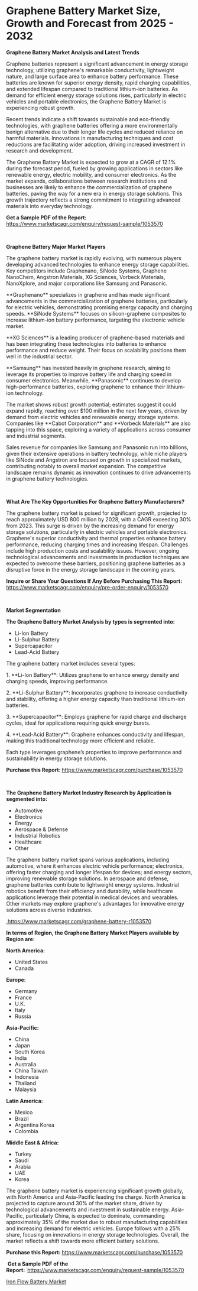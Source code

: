 <p><h1>Graphene Battery Market Size, Growth and Forecast from 2025 - 2032</h1></p><p><strong>Graphene Battery Market Analysis and Latest Trends</strong></p>
<p><p>Graphene batteries represent a significant advancement in energy storage technology, utilizing graphene's remarkable conductivity, lightweight nature, and large surface area to enhance battery performance. These batteries are known for superior energy density, rapid charging capabilities, and extended lifespan compared to traditional lithium-ion batteries. As demand for efficient energy storage solutions rises, particularly in electric vehicles and portable electronics, the Graphene Battery Market is experiencing robust growth. </p><p>Recent trends indicate a shift towards sustainable and eco-friendly technologies, with graphene batteries offering a more environmentally benign alternative due to their longer life cycles and reduced reliance on harmful materials. Innovations in manufacturing techniques and cost reductions are facilitating wider adoption, driving increased investment in research and development.</p><p>The Graphene Battery Market is expected to grow at a CAGR of 12.1% during the forecast period, fueled by growing applications in sectors like renewable energy, electric mobility, and consumer electronics. As the market expands, collaborations between research institutions and businesses are likely to enhance the commercialization of graphene batteries, paving the way for a new era in energy storage solutions. This growth trajectory reflects a strong commitment to integrating advanced materials into everyday technology.</p></p>
<p><strong>Get a Sample PDF of the Report:&nbsp;</strong> <a href="https://www.marketscagr.com/enquiry/request-sample/1053570?utm_campaign=2653&utm_medium=2&utm_source=Github&utm_content=ia&utm_term=07042025&utm_id=graphene-battery">https://www.marketscagr.com/enquiry/request-sample/1053570</a></p>
<p>&nbsp;</p>
<p><strong>Graphene Battery Major Market Players</strong></p>
<p><p>The graphene battery market is rapidly evolving, with numerous players developing advanced technologies to enhance energy storage capabilities. Key competitors include Graphenano, SiNode Systems, Graphene NanoChem, Angstron Materials, XG Sciences, Vorbeck Materials, NanoXplore, and major corporations like Samsung and Panasonic.</p><p>**Graphenano** specializes in graphene and has made significant advancements in the commercialization of graphene batteries, particularly for electric vehicles, demonstrating promising energy capacity and charging speeds. **SiNode Systems** focuses on silicon-graphene composites to increase lithium-ion battery performance, targeting the electronic vehicle market. </p><p>**XG Sciences** is a leading producer of graphene-based materials and has been integrating these technologies into batteries to enhance performance and reduce weight. Their focus on scalability positions them well in the industrial sector. </p><p>**Samsung** has invested heavily in graphene research, aiming to leverage its properties to improve battery life and charging speed in consumer electronics. Meanwhile, **Panasonic** continues to develop high-performance batteries, exploring graphene to enhance their lithium-ion technology. </p><p>The market shows robust growth potential; estimates suggest it could expand rapidly, reaching over $100 million in the next few years, driven by demand from electric vehicles and renewable energy storage systems. Companies like **Cabot Corporation** and **Vorbeck Materials** are also tapping into this space, exploring a variety of applications across consumer and industrial segments.</p><p>Sales revenue for companies like Samsung and Panasonic run into billions, given their extensive operations in battery technology, while niche players like SiNode and Angstron are focused on growth in specialized markets, contributing notably to overall market expansion. The competitive landscape remains dynamic as innovation continues to drive advancements in graphene battery technologies.</p></p>
<p>&nbsp;</p>
<p><strong>What Are The Key Opportunities For Graphene Battery Manufacturers?</strong></p>
<p><p>The graphene battery market is poised for significant growth, projected to reach approximately USD 800 million by 2028, with a CAGR exceeding 30% from 2023. This surge is driven by the increasing demand for energy storage solutions, particularly in electric vehicles and portable electronics. Graphene's superior conductivity and thermal properties enhance battery performance, reducing charging times and increasing lifespan. Challenges include high production costs and scalability issues. However, ongoing technological advancements and investments in production techniques are expected to overcome these barriers, positioning graphene batteries as a disruptive force in the energy storage landscape in the coming years.</p></p>
<p><strong>Inquire or Share Your Questions If Any Before Purchasing This Report:</strong> <a href="https://www.marketscagr.com/enquiry/pre-order-enquiry/1053570?utm_campaign=2653&utm_medium=2&utm_source=Github&utm_content=ia&utm_term=07042025&utm_id=graphene-battery">https://www.marketscagr.com/enquiry/pre-order-enquiry/1053570</a></p>
<p>&nbsp;</p>
<p><strong>Market Segmentation</strong></p>
<p><strong>The Graphene Battery Market Analysis by types is segmented into:</strong></p>
<p><ul><li>Li-Ion Battery</li><li>Li-Sulphur Battery</li><li>Supercapacitor</li><li>Lead-Acid Battery</li></ul></p>
<p><p>The graphene battery market includes several types: </p><p>1. **Li-Ion Battery**: Utilizes graphene to enhance energy density and charging speeds, improving performance.</p><p>  </p><p>2. **Li-Sulphur Battery**: Incorporates graphene to increase conductivity and stability, offering a higher energy capacity than traditional lithium-ion batteries.</p><p>  </p><p>3. **Supercapacitor**: Employs graphene for rapid charge and discharge cycles, ideal for applications requiring quick energy bursts.</p><p>4. **Lead-Acid Battery**: Graphene enhances conductivity and lifespan, making this traditional technology more efficient and reliable. </p><p>Each type leverages graphene’s properties to improve performance and sustainability in energy storage solutions.</p></p>
<p><strong>Purchase this Report:&nbsp;</strong><a href="https://www.marketscagr.com/purchase/1053570?utm_campaign=2653&utm_medium=2&utm_source=Github&utm_content=ia&utm_term=07042025&utm_id=graphene-battery">https://www.marketscagr.com/purchase/1053570</a></p>
<p>&nbsp;</p>
<p><strong>The Graphene Battery Market Industry Research by Application is segmented into:</strong></p>
<p><ul><li>Automotive</li><li>Electronics</li><li>Energy</li><li>Aerospace & Defense</li><li>Industrial Robotics</li><li>Healthcare</li><li>Other</li></ul></p>
<p><p>The graphene battery market spans various applications, including automotive, where it enhances electric vehicle performance; electronics, offering faster charging and longer lifespan for devices; and energy sectors, improving renewable storage solutions. In aerospace and defense, graphene batteries contribute to lightweight energy systems. Industrial robotics benefit from their efficiency and durability, while healthcare applications leverage their potential in medical devices and wearables. Other markets may explore graphene's advantages for innovative energy solutions across diverse industries.</p></p>
<p><a href="https://www.marketscagr.com/graphene-battery-r1053570?utm_campaign=2653&utm_medium=2&utm_source=Github&utm_content=ia&utm_term=07042025&utm_id=graphene-battery">&nbsp;https://www.marketscagr.com/graphene-battery-r1053570</a></p>
<p><strong>In terms of Region, the Graphene Battery Market Players available by Region are:</strong></p>
<p>
    <p> <strong> North America: </strong>
        <ul>
            <li>United States</li>
            <li>Canada</li>
        </ul>
        </p> 
    <p> <strong> Europe: </strong>
        <ul>
            <li>Germany</li>
            <li>France</li>
            <li>U.K.</li>
            <li>Italy</li>
            <li>Russia</li>
        </ul>
        </p> 
    <p> <strong> Asia-Pacific: </strong>
        <ul>
            <li>China</li>
            <li>Japan</li>
            <li>South Korea</li>
            <li>India</li>
            <li>Australia</li>
            <li>China Taiwan</li>
            <li>Indonesia</li>
            <li>Thailand</li>
            <li>Malaysia</li>
        </ul>
        </p> 
    <p> <strong> Latin America: </strong>
        <ul>
            <li>Mexico</li>
            <li>Brazil</li>
            <li>Argentina Korea</li>
            <li>Colombia</li>
        </ul>
        </p> 
    <p> <strong> Middle East & Africa: </strong>
        <ul>
            <li>Turkey</li>
            <li>Saudi</li>
            <li>Arabia</li>
            <li>UAE</li>
            <li>Korea</li>
        </ul>
    </p>
    </p>
<p><p>The graphene battery market is experiencing significant growth globally, with North America and Asia-Pacific leading the charge. North America is projected to capture around 30% of the market share, driven by technological advancements and investment in sustainable energy. Asia-Pacific, particularly China, is expected to dominate, commanding approximately 35% of the market due to robust manufacturing capabilities and increasing demand for electric vehicles. Europe follows with a 25% share, focusing on innovations in energy storage technologies. Overall, the market reflects a shift towards more efficient battery solutions.</p></p>
<p><strong>Purchase this Report: </strong><a href="https://www.marketscagr.com/purchase/1053570?utm_campaign=2653&utm_medium=2&utm_source=Github&utm_content=ia&utm_term=07042025&utm_id=graphene-battery">https://www.marketscagr.com/purchase/1053570</a></p>
<p>&nbsp;<strong>Get a Sample PDF of the Report:&nbsp;&nbsp;</strong><a href="https://www.marketscagr.com/enquiry/request-sample/1053570?utm_campaign=2653&utm_medium=2&utm_source=Github&utm_content=ia&utm_term=07042025&utm_id=graphene-battery">https://www.marketscagr.com/enquiry/request-sample/1053570</a></p>
<p><strong></strong></p>
<p><p><a href="https://github.com/toldenargelia86/Market-Research-Report-List-1/blob/main/iron-flow-battery-market.md?utm_campaign=2653&utm_medium=2&utm_source=Github&utm_content=ia&utm_term=07042025&utm_id=graphene-battery">Iron Flow Battery Market</a></p></p>